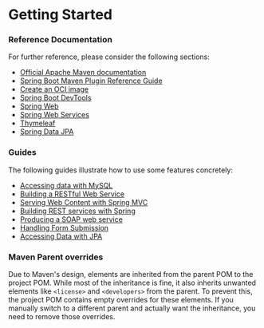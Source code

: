 # Getting Started

### Reference Documentation
For further reference, please consider the following sections:

* [Official Apache Maven documentation](https://maven.apache.org/guides/index.html)
* [Spring Boot Maven Plugin Reference Guide](https://docs.spring.io/spring-boot/docs/3.2.9.RELEASE/maven-plugin/reference/html/)
* [Create an OCI image](https://docs.spring.io/spring-boot/docs/3.2.9.RELEASE/maven-plugin/reference/html/#build-image)
* [Spring Boot DevTools](https://docs.spring.io/spring-boot/docs/3.2.9.RELEASE/reference/htmlsingle/index.html#using.devtools)
* [Spring Web](https://docs.spring.io/spring-boot/docs/3.2.9.RELEASE/reference/htmlsingle/index.html#web)
* [Spring Web Services](https://docs.spring.io/spring-boot/docs/3.2.9.RELEASE/reference/htmlsingle/index.html#io.webservices)
* [Thymeleaf](https://docs.spring.io/spring-boot/docs/3.2.9.RELEASE/reference/htmlsingle/index.html#web.servlet.spring-mvc.template-engines)
* [Spring Data JPA](https://docs.spring.io/spring-boot/docs/3.2.9.RELEASE/reference/htmlsingle/index.html#data.sql.jpa-and-spring-data)

### Guides
The following guides illustrate how to use some features concretely:

* [Accessing data with MySQL](https://spring.io/guides/gs/accessing-data-mysql/)
* [Building a RESTful Web Service](https://spring.io/guides/gs/rest-service/)
* [Serving Web Content with Spring MVC](https://spring.io/guides/gs/serving-web-content/)
* [Building REST services with Spring](https://spring.io/guides/tutorials/rest/)
* [Producing a SOAP web service](https://spring.io/guides/gs/producing-web-service/)
* [Handling Form Submission](https://spring.io/guides/gs/handling-form-submission/)
* [Accessing Data with JPA](https://spring.io/guides/gs/accessing-data-jpa/)

### Maven Parent overrides

Due to Maven's design, elements are inherited from the parent POM to the project POM.
While most of the inheritance is fine, it also inherits unwanted elements like `<license>` and `<developers>` from the parent.
To prevent this, the project POM contains empty overrides for these elements.
If you manually switch to a different parent and actually want the inheritance, you need to remove those overrides.

